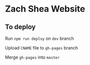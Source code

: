 # Zach Shea Website

## To deploy
Run `npm run deploy` on `dev` branch

Upload `CNAME` file to `gh-pages` branch

Merge `gh-pages` into `master`
